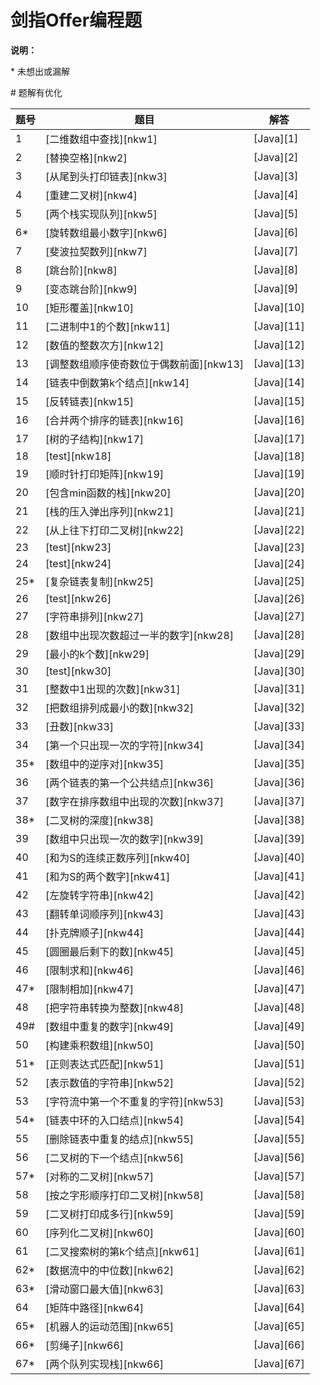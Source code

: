 # 剑指Offer编程题

**说明：**

\* 未想出或漏解

\# 题解有优化

[^_^]: github链接
[1]: https://github.com/pallcard/learn-java/blob/master/src/main/java/com/wishhust/findoffer/FindInArray.java "FindInArray"
[2]: https://github.com/pallcard/learn-java/blob/master/src/main/java/com/wishhust/findoffer/ReplaceSpace.java "ReplaceSpace"
[3]: https://github.com/pallcard/learn-java/blob/master/src/main/java/com/wishhust/findoffer/PrintListFromTailToHead.java " PrintListFromTailToHead"
[4]: https://github.com/pallcard/learn-java/blob/master/src/main/java/com/wishhust/findoffer/ReConstructBinaryTree.java "ReConstructBinaryTree"
[5]: https://github.com/pallcard/learn-java/blob/master/src/main/java/com/wishhust/findoffer/QueueByStack.java "QueueByStack"
[6]: https://github.com/pallcard/learn-java/blob/master/src/main/java/com/wishhust/findoffer/MinNumberInRotateArray.java "MinNumberInRotateArray"
[7]: https://github.com/pallcard/learn-java/blob/master/src/main/java/com/wishhust/findoffer/Fibonacci.java "Fibonacci"
[8]: https://github.com/pallcard/learn-java/blob/master/src/main/java/com/wishhust/findoffer/JumpFloor.java "JumpFloor"
[9]: https://github.com/pallcard/learn-java/blob/master/src/main/java/com/wishhust/findoffer/JumpFloorII.java "JumpFloorII"
[10]: https://github.com/pallcard/learn-java/blob/master/src/main/java/com/wishhust/findoffer/RectCover.java "RectCover"
[11]: https://github.com/pallcard/learn-java/blob/master/src/main/java/com/wishhust/findoffer/NumberOf1.java "NumberOf1"
[12]: https://github.com/pallcard/learn-java/blob/master/src/main/java/com/wishhust/findoffer/Power.java "Power"
[13]: https://github.com/pallcard/learn-java/blob/master/src/main/java/com/wishhust/findoffer/ReOrderArray.java "ReOrderArray"
[14]: https://github.com/pallcard/learn-java/blob/master/src/main/java/com/wishhust/findoffer/FindKthToTail.java "FindKthToTail"
[15]: https://github.com/pallcard/learn-java/blob/master/src/main/java/com/wishhust/findoffer/ReverseList.java "ReverseList"
[16]: https://github.com/pallcard/learn-java/blob/master/src/main/java/com/wishhust/findoffer/MergeLinkedList.java "MergeLinkedList"
[17]: https://github.com/pallcard/learn-java/blob/master/src/main/java/com/wishhust/findoffer/HasSubtree.java "HasSubtree"
[18]: *
[19]: https://github.com/pallcard/learn-java/blob/master/src/main/java/com/wishhust/findoffer/PrintMatrix.java "PrintMatrix"
[20]: https://github.com/pallcard/learn-java/blob/master/src/main/java/com/wishhust/findoffer/MinStack.java "MinStack"
[21]: https://github.com/pallcard/learn-java/blob/master/src/main/java/com/wishhust/findoffer/IsPopOrder.java "IsPopOrder"
[22]: https://github.com/pallcard/learn-java/blob/master/src/main/java/com/wishhust/findoffer/PrintFromTopToBottom.java "PrintFromTopToBottom"
[23]: *
[24]: *
[25]: https://github.com/pallcard/learn-java/blob/master/src/main/java/com/wishhust/findoffer/RandomListNodeClone.java "RandomListNodeClone"
[26]: *
[27]: https://github.com/pallcard/learn-java/blob/master/src/main/java/com/wishhust/findoffer/Permutation.java "Permutation"
[28]: https://github.com/pallcard/learn-java/blob/master/src/main/java/com/wishhust/findoffer/MoreThanHalfNum.java "MoreThanHalfNum"
[29]: https://github.com/pallcard/learn-java/blob/master/src/main/java/com/wishhust/findoffer/GetLeastNumbers.java "GetLeastNumbers"
[30]: *
[31]: https://github.com/pallcard/learn-java/blob/master/src/main/java/com/wishhust/findoffer/NumberOf1Between1AndN.java "NumberOf1Between1AndN"
[32]: https://github.com/pallcard/learn-java/blob/master/src/main/java/com/wishhust/findoffer/PrintMinNumber.java "PrintMinNumber"
[33]: https://github.com/pallcard/learn-java/blob/master/src/main/java/com/wishhust/findoffer/GetUglyNumber.java "GetUglyNumber"
[34]: https://github.com/pallcard/learn-java/blob/master/src/main/java/com/wishhust/findoffer/FirstNotRepeatingChar.java "FirstNotRepeatingChar"
[35]: https://github.com/pallcard/learn-java/blob/master/src/main/java/com/wishhust/findoffer/InversePairs.java "InversePairs"
[36]: https://github.com/pallcard/learn-java/blob/master/src/main/java/com/wishhust/findoffer/FindFirstCommonNode.java "FindFirstCommonNode"
[37]: https://github.com/pallcard/learn-java/blob/master/src/main/java/com/wishhust/findoffer/GetNumberOfK.java "GetNumberOfK"
[38]: https://github.com/pallcard/learn-java/blob/master/src/main/java/com/wishhust/findoffer/TreeDepth.java "TreeDepth"
[39]: https://github.com/pallcard/learn-java/blob/master/src/main/java/com/wishhust/findoffer/FindNumsAppearOnce.java "FindNumsAppearOnce"
[40]: *
[41]: https://github.com/pallcard/learn-java/blob/master/src/main/java/com/wishhust/findoffer/FindNumbersWithSum.java "FindNumbersWithSum"
[42]: https://github.com/pallcard/learn-java/blob/master/src/main/java/com/wishhust/findoffer/LeftRotateString.java "LeftRotateString"
[43]: https://github.com/pallcard/learn-java/blob/master/src/main/java/com/wishhust/findoffer/ReverseSentence.java "ReverseSentence"
[44]: https://github.com/pallcard/learn-java/blob/master/src/main/java/com/wishhust/findoffer/IsContinuous.java "IsContinuous"
[45]: https://github.com/pallcard/learn-java/blob/master/src/main/java/com/wishhust/findoffer/LastRemaining.java "LastRemaining"
[46]: https://github.com/pallcard/learn-java/blob/master/src/main/java/com/wishhust/findoffer/RestrictSum.java "RestrictSum"
[47]: *
[48]: https://github.com/pallcard/learn-java/blob/master/src/main/java/com/wishhust/findoffer/StrToInt.java "StrToInt"
[49]: https://github.com/pallcard/learn-java/blob/master/src/main/java/com/wishhust/findoffer/DuplicateInArray.java "DuplicateInArray"
[50]: https://github.com/pallcard/learn-java/blob/master/src/main/java/com/wishhust/findoffer/MultiplyArray.java "MultiplyArray"
[51]: *
[52]: https://github.com/pallcard/learn-java/blob/master/src/main/java/com/wishhust/findoffer/IsNumeric.java "IsNumeric"
[53]: https://github.com/pallcard/learn-java/blob/master/src/main/java/com/wishhust/findoffer/StringStream.java "StringStream"
[54]: *
[55]: https://github.com/pallcard/learn-java/blob/master/src/main/java/com/wishhust/findoffer/StringStream.java "StringStream"
[56]: https://github.com/pallcard/learn-java/blob/master/src/main/java/com/wishhust/findoffer/GetNextInTree.java "GetNextInTree"
[57]: *
[58]: https://github.com/pallcard/learn-java/blob/master/src/main/java/com/wishhust/findoffer/PrintTree.java "PrintTree"
[59]: https://github.com/pallcard/learn-java/blob/master/src/main/java/com/wishhust/findoffer/PrintTree2.java "PrintTree2"
[60]: https://github.com/pallcard/learn-java/blob/master/src/main/java/com/wishhust/findoffer/SerializeTree.java "SerializeTree"
[61]: https://github.com/pallcard/learn-java/blob/master/src/main/java/com/wishhust/findoffer/KthNodeInTree.java "KthNodeInTree"
[62]: *
[63]: *
[64]: https://github.com/pallcard/learn-java/blob/master/src/main/java/com/wishhust/findoffer/MatrixHasPath.java "MatrixHasPath"
[65]: https://github.com/pallcard/learn-java/blob/master/src/main/java/com/wishhust/findoffer/RobotMovingCount.java "RobotMovingCount"
[66]: https://github.com/pallcard/learn-java/blob/master/src/main/java/com/wishhust/findoffer/CutRope.java "CutRope"
[67]: https://github.com/pallcard/learn-java/blob/master/src/main/java/com/wishhust/findoffer/StackByQueue.java "StackByQueue"



[^_^]: 牛客网链接
[nkw1]: https://www.nowcoder.com/practice/abc3fe2ce8e146608e868a70efebf62e?tpId=13&tqId=11154&tPage=1&rp=1&ru=%2Fta%2Fcoding-interviews&qru=%2Fta%2Fcoding-interviews%2Fquestion-ranking
[nkw2]: https://www.nowcoder.com/practice/4060ac7e3e404ad1a894ef3e17650423?tpId=13&tqId=11155&tPage=1&rp=1&ru=%2Fta%2Fcoding-interviews&qru=%2Fta%2Fcoding-interviews%2Fquestion-ranking
[nkw3]: https://www.nowcoder.com/practice/d0267f7f55b3412ba93bd35cfa8e8035?tpId=13&tqId=11156&tPage=1&rp=1&ru=%2Fta%2Fcoding-interviews&qru=%2Fta%2Fcoding-interviews%2Fquestion-ranking
[nkw4]: https://www.nowcoder.com/practice/8a19cbe657394eeaac2f6ea9b0f6fcf6?tpId=13&tqId=11157&tPage=1&rp=1&ru=%2Fta%2Fcoding-interviews&qru=%2Fta%2Fcoding-interviews%2Fquestion-ranking
[nkw5]: https://www.nowcoder.com/practice/54275ddae22f475981afa2244dd448c6?tpId=13&tqId=11158&tPage=1&rp=1&ru=%2Fta%2Fcoding-interviews&qru=%2Fta%2Fcoding-interviews%2Fquestion-ranking
[nkw6]: https://www.nowcoder.com/practice/9f3231a991af4f55b95579b44b7a01ba?tpId=13&tqId=11159&tPage=1&rp=1&ru=%2Fta%2Fcoding-interviews&qru=%2Fta%2Fcoding-interviews%2Fquestion-ranking
[nkw7]: https://www.nowcoder.com/practice/c6c7742f5ba7442aada113136ddea0c3?tpId=13&tqId=11160&tPage=1&rp=1&ru=%2Fta%2Fcoding-interviews&qru=%2Fta%2Fcoding-interviews%2Fquestion-ranking
[nkw8]: https://www.nowcoder.com/practice/8c82a5b80378478f9484d87d1c5f12a4?tpId=13&tqId=11161&tPage=1&rp=1&ru=%2Fta%2Fcoding-interviews&qru=%2Fta%2Fcoding-interviews%2Fquestion-ranking
[nkw9]: https://www.nowcoder.com/practice/22243d016f6b47f2a6928b4313c85387?tpId=13&tqId=11162&tPage=1&rp=1&ru=%2Fta%2Fcoding-interviews&qru=%2Fta%2Fcoding-interviews%2Fquestion-ranking
[nkw10]: https://www.nowcoder.com/practice/72a5a919508a4251859fb2cfb987a0e6?tpId=13&tqId=11163&tPage=1&rp=1&ru=%2Fta%2Fcoding-interviews&qru=%2Fta%2Fcoding-interviews%2Fquestion-ranking
[nkw11]: https://www.nowcoder.com/practice/8ee967e43c2c4ec193b040ea7fbb10b8?tpId=13&tqId=11164&tPage=1&rp=1&ru=%2Fta%2Fcoding-interviews&qru=%2Fta%2Fcoding-interviews%2Fquestion-ranking
[nkw12]: https://www.nowcoder.com/practice/1a834e5e3e1a4b7ba251417554e07c00?tpId=13&tqId=11165&tPage=1&rp=1&ru=%2Fta%2Fcoding-interviews&qru=%2Fta%2Fcoding-interviews%2Fquestion-ranking
[nkw13]: https://www.nowcoder.com/practice/beb5aa231adc45b2a5dcc5b62c93f593?tpId=13&tqId=11166&tPage=1&rp=1&ru=%2Fta%2Fcoding-interviews&qru=%2Fta%2Fcoding-interviews%2Fquestion-ranking
[nkw14]: https://www.nowcoder.com/practice/529d3ae5a407492994ad2a246518148a?tpId=13&tqId=11167&tPage=1&rp=1&ru=%2Fta%2Fcoding-interviews&qru=%2Fta%2Fcoding-interviews%2Fquestion-ranking
[nkw15]: https://www.nowcoder.com/practice/75e878df47f24fdc9dc3e400ec6058ca?tpId=13&tqId=11168&tPage=1&rp=1&ru=%2Fta%2Fcoding-interviews&qru=%2Fta%2Fcoding-interviews%2Fquestion-ranking
[nkw16]: https://www.nowcoder.com/practice/d8b6b4358f774294a89de2a6ac4d9337?tpId=13&tqId=11169&tPage=1&rp=1&ru=%2Fta%2Fcoding-interviews&qru=%2Fta%2Fcoding-interviews%2Fquestion-ranking
[nkw17]: https://www.nowcoder.com/practice/6e196c44c7004d15b1610b9afca8bd88?tpId=13&tqId=11170&tPage=1&rp=1&ru=%2Fta%2Fcoding-interviews&qru=%2Fta%2Fcoding-interviews%2Fquestion-ranking
[nkw18]: *
[nkw19]: https://www.nowcoder.com/practice/9b4c81a02cd34f76be2659fa0d54342a?tpId=13&tqId=11172&tPage=1&rp=1&ru=%2Fta%2Fcoding-interviews&qru=%2Fta%2Fcoding-interviews%2Fquestion-ranking
[nkw20]: https://www.nowcoder.com/practice/4c776177d2c04c2494f2555c9fcc1e49?tpId=13&tqId=11173&tPage=1&rp=1&ru=%2Fta%2Fcoding-interviews&qru=%2Fta%2Fcoding-interviews%2Fquestion-ranking
[nkw21]: https://www.nowcoder.com/practice/d77d11405cc7470d82554cb392585106?tpId=13&tqId=11174&tPage=2&rp=1&ru=%2Fta%2Fcoding-interviews&qru=%2Fta%2Fcoding-interviews%2Fquestion-ranking
[nkw22]: https://www.nowcoder.com/practice/7fe2212963db4790b57431d9ed259701?tpId=13&tqId=11175&tPage=2&rp=1&ru=%2Fta%2Fcoding-interviews&qru=%2Fta%2Fcoding-interviews%2Fquestion-ranking
[nkw23]: *
[nkw24]: *
[nkw25]: https://www.nowcoder.com/practice/f836b2c43afc4b35ad6adc41ec941dba?tpId=13&tqId=11178&tPage=2&rp=1&ru=%2Fta%2Fcoding-interviews&qru=%2Fta%2Fcoding-interviews%2Fquestion-ranking
[nkw26]: *
[nkw27]: https://www.nowcoder.com/practice/fe6b651b66ae47d7acce78ffdd9a96c7?tpId=13&tqId=11180&tPage=2&rp=1&ru=%2Fta%2Fcoding-interviews&qru=%2Fta%2Fcoding-interviews%2Fquestion-ranking
[nkw28]: https://www.nowcoder.com/practice/e8a1b01a2df14cb2b228b30ee6a92163?tpId=13&tqId=11181&tPage=2&rp=1&ru=%2Fta%2Fcoding-interviews&qru=%2Fta%2Fcoding-interviews%2Fquestion-ranking
[nkw29]: https://www.nowcoder.com/practice/6a296eb82cf844ca8539b57c23e6e9bf?tpId=13&tqId=11182&tPage=2&rp=1&ru=%2Fta%2Fcoding-interviews&qru=%2Fta%2Fcoding-interviews%2Fquestion-ranking
[nkw30]: *
[nkw31]: https://www.nowcoder.com/practice/bd7f978302044eee894445e244c7eee6?tpId=13&tqId=11184&tPage=2&rp=1&ru=%2Fta%2Fcoding-interviews&qru=%2Fta%2Fcoding-interviews%2Fquestion-ranking
[nkw32]: https://www.nowcoder.com/practice/8fecd3f8ba334add803bf2a06af1b993?tpId=13&tqId=11185&tPage=2&rp=1&ru=%2Fta%2Fcoding-interviews&qru=%2Fta%2Fcoding-interviews%2Fquestion-ranking
[nkw33]: https://www.nowcoder.com/practice/6aa9e04fc3794f68acf8778237ba065b?tpId=13&tqId=11186&tPage=2&rp=1&ru=%2Fta%2Fcoding-interviews&qru=%2Fta%2Fcoding-interviews%2Fquestion-ranking
[nkw34]: https://www.nowcoder.com/practice/1c82e8cf713b4bbeb2a5b31cf5b0417c?tpId=13&tqId=11187&tPage=2&rp=1&ru=%2Fta%2Fcoding-interviews&qru=%2Fta%2Fcoding-interviews%2Fquestion-ranking
[nkw35]: https://www.nowcoder.com/practice/96bd6684e04a44eb80e6a68efc0ec6c5?tpId=13&tqId=11188&tPage=2&rp=1&ru=%2Fta%2Fcoding-interviews&qru=%2Fta%2Fcoding-interviews%2Fquestion-ranking
[nkw36]: https://www.nowcoder.com/practice/6ab1d9a29e88450685099d45c9e31e46?tpId=13&tqId=11189&tPage=2&rp=1&ru=%2Fta%2Fcoding-interviews&qru=%2Fta%2Fcoding-interviews%2Fquestion-ranking
[nkw37]: https://www.nowcoder.com/practice/70610bf967994b22bb1c26f9ae901fa2?tpId=13&tqId=11190&tPage=2&rp=1&ru=%2Fta%2Fcoding-interviews&qru=%2Fta%2Fcoding-interviews%2Fquestion-ranking
[nkw38]: https://www.nowcoder.com/practice/435fb86331474282a3499955f0a41e8b?tpId=13&tqId=11191&tPage=2&rp=1&ru=%2Fta%2Fcoding-interviews&qru=%2Fta%2Fcoding-interviews%2Fquestion-ranking
[nkw39]: https://www.nowcoder.com/practice/e02fdb54d7524710a7d664d082bb7811?tpId=13&tqId=11193&tPage=2&rp=1&ru=%2Fta%2Fcoding-interviews&qru=%2Fta%2Fcoding-interviews%2Fquestion-ranking
[nkw40]: https://www.nowcoder.com/practice/c451a3fd84b64cb19485dad758a55ebe?tpId=13&tqId=11194&tPage=3&rp=1&ru=%2Fta%2Fcoding-interviews&qru=%2Fta%2Fcoding-interviews%2Fquestion-ranking
[nkw41]: https://www.nowcoder.com/practice/390da4f7a00f44bea7c2f3d19491311b?tpId=13&tqId=11195&tPage=3&rp=1&ru=%2Fta%2Fcoding-interviews&qru=%2Fta%2Fcoding-interviews%2Fquestion-ranking
[nkw42]: https://www.nowcoder.com/practice/12d959b108cb42b1ab72cef4d36af5ec?tpId=13&tqId=11196&tPage=3&rp=1&ru=%2Fta%2Fcoding-interviews&qru=%2Fta%2Fcoding-interviews%2Fquestion-ranking
[nkw43]: https://www.nowcoder.com/practice/3194a4f4cf814f63919d0790578d51f3?tpId=13&tqId=11197&tPage=3&rp=1&ru=%2Fta%2Fcoding-interviews&qru=%2Fta%2Fcoding-interviews%2Fquestion-ranking
[nkw44]: https://www.nowcoder.com/practice/762836f4d43d43ca9deb273b3de8e1f4?tpId=13&tqId=11198&tPage=3&rp=1&ru=%2Fta%2Fcoding-interviews&qru=%2Fta%2Fcoding-interviews%2Fquestion-ranking
[nkw45]: https://www.nowcoder.com/practice/f78a359491e64a50bce2d89cff857eb6?tpId=13&tqId=11199&tPage=3&rp=1&ru=%2Fta%2Fcoding-interviews&qru=%2Fta%2Fcoding-interviews%2Fquestion-ranking
[nkw46]: https://www.nowcoder.com/practice/7a0da8fc483247ff8800059e12d7caf1?tpId=13&tqId=11200&tPage=3&rp=1&ru=%2Fta%2Fcoding-interviews&qru=%2Fta%2Fcoding-interviews%2Fquestion-ranking
[nkw47]: https://www.nowcoder.com/practice/59ac416b4b944300b617d4f7f111b215?tpId=13&tqId=11201&tPage=3&rp=1&ru=%2Fta%2Fcoding-interviews&qru=%2Fta%2Fcoding-interviews%2Fquestion-ranking
[nkw48]: https://www.nowcoder.com/practice/1277c681251b4372bdef344468e4f26e?tpId=13&tqId=11202&tPage=3&rp=1&ru=%2Fta%2Fcoding-interviews&qru=%2Fta%2Fcoding-interviews%2Fquestion-ranking
[nkw49]: https://www.nowcoder.com/practice/623a5ac0ea5b4e5f95552655361ae0a8?tpId=13&tqId=11203&tPage=3&rp=1&ru=%2Fta%2Fcoding-interviews&qru=%2Fta%2Fcoding-interviews%2Fquestion-ranking
[nkw50]: https://www.nowcoder.com/practice/94a4d381a68b47b7a8bed86f2975db46?tpId=13&tqId=11204&tPage=3&rp=3&ru=%2Fta%2Fcoding-interviews&qru=%2Fta%2Fcoding-interviews%2Fquestion-ranking
[nkw51]: https://www.nowcoder.com/practice/45327ae22b7b413ea21df13ee7d6429c?tpId=13&tqId=11205&tPage=3&rp=3&ru=%2Fta%2Fcoding-interviews&qru=%2Fta%2Fcoding-interviews%2Fquestion-ranking
[nkw52]: https://www.nowcoder.com/practice/6f8c901d091949a5837e24bb82a731f2?tpId=13&tqId=11206&tPage=3&rp=1&ru=%2Fta%2Fcoding-interviews&qru=%2Fta%2Fcoding-interviews%2Fquestion-ranking
[nkw53]: https://www.nowcoder.com/practice/00de97733b8e4f97a3fb5c680ee10720?tpId=13&tqId=11207&tPage=3&rp=1&ru=%2Fta%2Fcoding-interviews&qru=%2Fta%2Fcoding-interviews%2Fquestion-ranking
[nkw54]: https://www.nowcoder.com/practice/253d2c59ec3e4bc68da16833f79a38e4?tpId=13&tqId=11208&tPage=3&rp=1&ru=%2Fta%2Fcoding-interviews&qru=%2Fta%2Fcoding-interviews%2Fquestion-ranking
[nkw55]: https://www.nowcoder.com/practice/fc533c45b73a41b0b44ccba763f866ef?tpId=13&tqId=11209&tPage=3&rp=1&ru=%2Fta%2Fcoding-interviews&qru=%2Fta%2Fcoding-interviews%2Fquestion-ranking
[nkw56]: https://www.nowcoder.com/practice/9023a0c988684a53960365b889ceaf5e?tpId=13&tqId=11210&tPage=3&rp=1&ru=%2Fta%2Fcoding-interviews&qru=%2Fta%2Fcoding-interviews%2Fquestion-ranking
[nkw57]: https://www.nowcoder.com/practice/ff05d44dfdb04e1d83bdbdab320efbcb?tpId=13&tqId=11211&tPage=3&rp=1&ru=%2Fta%2Fcoding-interviews&qru=%2Fta%2Fcoding-interviews%2Fquestion-ranking
[nkw58]: https://www.nowcoder.com/practice/91b69814117f4e8097390d107d2efbe0?tpId=13&tqId=11212&tPage=3&rp=1&ru=%2Fta%2Fcoding-interviews&qru=%2Fta%2Fcoding-interviews%2Fquestion-ranking
[nkw59]: https://www.nowcoder.com/practice/445c44d982d04483b04a54f298796288?tpId=13&tqId=11213&tPage=3&rp=1&ru=%2Fta%2Fcoding-interviews&qru=%2Fta%2Fcoding-interviews%2Fquestion-ranking
[nkw60]: https://www.nowcoder.com/practice/cf7e25aa97c04cc1a68c8f040e71fb84?tpId=13&tqId=11214&tPage=4&rp=1&ru=%2Fta%2Fcoding-interviews&qru=%2Fta%2Fcoding-interviews%2Fquestion-ranking
[nkw61]: https://www.nowcoder.com/practice/ef068f602dde4d28aab2b210e859150a?tpId=13&tqId=11215&tPage=4&rp=1&ru=%2Fta%2Fcoding-interviews&qru=%2Fta%2Fcoding-interviews%2Fquestion-ranking
[nkw62]: https://www.nowcoder.com/practice/9be0172896bd43948f8a32fb954e1be1?tpId=13&tqId=11216&tPage=4&rp=1&ru=%2Fta%2Fcoding-interviews&qru=%2Fta%2Fcoding-interviews%2Fquestion-ranking
[nkw63]: https://www.nowcoder.com/practice/1624bc35a45c42c0bc17d17fa0cba788?tpId=13&tqId=11217&tPage=4&rp=1&ru=%2Fta%2Fcoding-interviews&qru=%2Fta%2Fcoding-interviews%2Fquestion-ranking
[nkw64]: https://www.nowcoder.com/practice/c61c6999eecb4b8f88a98f66b273a3cc?tpId=13&tqId=11218&tPage=4&rp=1&ru=%2Fta%2Fcoding-interviews&qru=%2Fta%2Fcoding-interviews%2Fquestion-ranking
[nkw65]: https://www.nowcoder.com/practice/6e5207314b5241fb83f2329e89fdecc8?tpId=13&tqId=11219&tPage=4&rp=1&ru=%2Fta%2Fcoding-interviews&qru=%2Fta%2Fcoding-interviews%2Fquestion-ranking
[nkw66]: https://www.nowcoder.com/practice/57d85990ba5b440ab888fc72b0751bf8?tpId=13&tqId=33257&tPage=4&rp=1&ru=%2Fta%2Fcoding-interviews&qru=%2Fta%2Fcoding-interviews%2Fquestion-ranking
[nkw67]: *


|题号|题目|解答
|-|-|-
| 1 | [二维数组中查找][nkw1] | [Java][1]
| 2 | [替换空格][nkw2] | [Java][2]
| 3 | [从尾到头打印链表][nkw3] | [Java][3]
| 4 | [重建二叉树][nkw4] | [Java][4]
| 5 | [两个栈实现队列][nkw5] | [Java][5]
| 6* | [旋转数组最小数字][nkw6] | [Java][6]
| 7 | [斐波拉契数列][nkw7] | [Java][7]
| 8 | [跳台阶][nkw8] | [Java][8]
| 9 | [变态跳台阶][nkw9] | [Java][9]
| 10 | [矩形覆盖][nkw10] | [Java][10]
| 11 | [二进制中1的个数][nkw11] | [Java][11]
| 12 | [数值的整数次方][nkw12] | [Java][12]
| 13 | [调整数组顺序使奇数位于偶数前面][nkw13] | [Java][13]
| 14 | [链表中倒数第k个结点][nkw14] | [Java][14]
| 15 | [反转链表][nkw15] | [Java][15]
| 16 | [合并两个排序的链表][nkw16] | [Java][16]
| 17 | [树的子结构][nkw17] | [Java][17]
| 18 | [test][nkw18] | [Java][18]
| 19 | [顺时针打印矩阵][nkw19] | [Java][19]
| 20 | [包含min函数的栈][nkw20] | [Java][20]
| 21 | [栈的压入弹出序列][nkw21] | [Java][21]
| 22 | [从上往下打印二叉树][nkw22] | [Java][22]
| 23 | [test][nkw23] | [Java][23]
| 24 | [test][nkw24] | [Java][24]
| 25* | [复杂链表复制][nkw25] | [Java][25]
| 26 | [test][nkw26] | [Java][26]
| 27 | [字符串排列][nkw27] | [Java][27]
| 28 | [数组中出现次数超过一半的数字][nkw28] | [Java][28]
| 29 | [最小的k个数][nkw29] | [Java][29]
| 30 | [test][nkw30] | [Java][30]
| 31 | [整数中1出现的次数][nkw31] | [Java][31]
| 32 | [把数组排列成最小的数][nkw32] | [Java][32]
| 33 | [丑数][nkw33] | [Java][33]
| 34 | [第一个只出现一次的字符][nkw34] | [Java][34]
| 35* | [数组中的逆序对][nkw35] | [Java][35]
| 36 | [两个链表的第一个公共结点][nkw36] | [Java][36]
| 37 | [数字在排序数组中出现的次数][nkw37] | [Java][37]
| 38* | [二叉树的深度][nkw38] | [Java][38]
| 39 | [数组中只出现一次的数字][nkw39] | [Java][39]
| 40 | [和为S的连续正数序列][nkw40] | [Java][40]
| 41 | [和为S的两个数字][nkw41] | [Java][41]
| 42 | [左旋转字符串][nkw42] | [Java][42]
| 43 | [翻转单词顺序列][nkw43] | [Java][43]
| 44 | [扑克牌顺子][nkw44] | [Java][44]
| 45 | [圆圈最后剩下的数][nkw45] | [Java][45]
| 46 | [限制求和][nkw46] | [Java][46]
| 47* | [限制相加][nkw47] | [Java][47]
| 48 | [把字符串转换为整数][nkw48] | [Java][48]
| 49# | [数组中重复的数字][nkw49] | [Java][49]
| 50 | [构建乘积数组][nkw50] | [Java][50]
| 51* | [正则表达式匹配][nkw51] | [Java][51]
| 52 | [表示数值的字符串][nkw52] | [Java][52]
| 53 | [字符流中第一个不重复的字符][nkw53] | [Java][53]
| 54* | [链表中环的入口结点][nkw54] | [Java][54]
| 55 | [删除链表中重复的结点][nkw55] | [Java][55]
| 56 | [二叉树的下一个结点][nkw56] | [Java][56]
| 57* | [对称的二叉树][nkw57] | [Java][57]
| 58 | [按之字形顺序打印二叉树][nkw58] | [Java][58]
| 59 | [二叉树打印成多行][nkw59] | [Java][59]
| 60 | [序列化二叉树][nkw60] | [Java][60]
| 61 | [二叉搜索树的第k个结点][nkw61] | [Java][61]
| 62* | [数据流中的中位数][nkw62] | [Java][62]
| 63* | [滑动窗口最大值][nkw63] | [Java][63]
| 64 | [矩阵中路径][nkw64] | [Java][64]
| 65* | [机器人的运动范围][nkw65] | [Java][65]
| 66* | [剪绳子][nkw66] | [Java][66]
| 67* | [两个队列实现栈][nkw66] | [Java][67]

